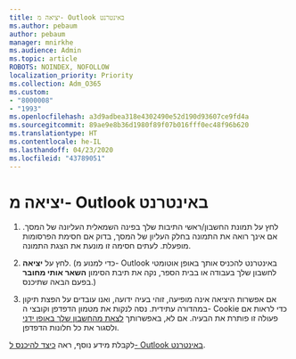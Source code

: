 ```yaml
---
title: יציאה מ- Outlook באינטרנט
ms.author: pebaum
author: pebaum
manager: mnirkhe
ms.audience: Admin
ms.topic: article
ROBOTS: NOINDEX, NOFOLLOW
localization_priority: Priority
ms.collection: Adm_O365
ms.custom:
- "8000008"
- "1993"
ms.openlocfilehash: a3d9adbea318e4302490e52d190d93607ce9fd4a
ms.sourcegitcommit: 89ae9e8b36d1980f89f07b016fff0ec48f96b620
ms.translationtype: HT
ms.contentlocale: he-IL
ms.lasthandoff: 04/23/2020
ms.locfileid: "43789051"
---
```

# <a name="sign-out-of-outlook-on-the-web"></a>יציאה מ- Outlook באינטרנט

1. לחץ על תמונת החשבון/ראשי התיבות שלך בפינה השמאלית העליונה של המסך. אם אינך רואה את התמונה בחלק העליון של המסך, בדוק אם חסימת הפרסומות מופעלת. לעתים חסימה זו מונעת את הצגת התמונה.

2. לחץ על **יציאה**. (כדי למנוע מ- Outlook באינטרנט להכניס אותך באופן אוטומטי לחשבון שלך בעבודה או בבית הספר, נקה את תיבת הסימון **השאר אותי מחובר** בפעם הבאה שתיכנס.)

3. אם אפשרות היציאה אינה מופיעה, זוהי בעיה ידועה, ואנו עובדים על הפצת תיקון במהדורה עתידית.  נסה לנקות את מטמון הדפדפן וקובצי ה- Cookie כדי לראות אם פעולה זו פותרת את הבעיה.  אם לא, באפשרותך [לצאת מהחשבון שלך באופן ידני](https://login.live.com/logout.srf) ולסגור את כל חלונות הדפדפן.

לקבלת מידע נוסף, ראה [כיצד להיכנס ל- Outlook באינטרנט](https://support.office.com/article/how-to-sign-in-to-outlook-on-the-web-763fab4d-0138-4814-b450-37fc286bcb79).
